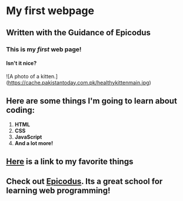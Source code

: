 # My first webpage

## Written with the Guidance of **Epicodus**
### This is my _first_ web page!

#### Isn't it nice?

![A photo of a kitten.] (https://cache.pakistantoday.com.pk/healthykittenmain.jpg)

## Here are some things I'm going to learn about coding:

1. **HTML**
2. **CSS**
3. **JavaScript**
4. **And a lot more!**

## [Here](http://facebook.com/) is a link to my favorite things

## Check out [Epicodus](https://www.epicodus.com/). Its a great school for learning web programming!
